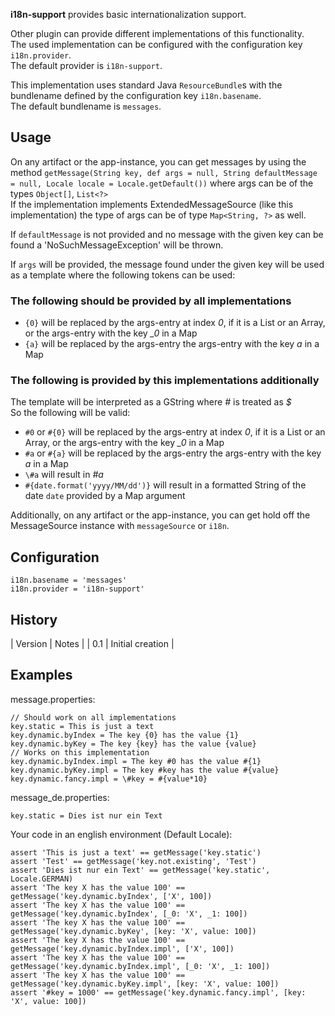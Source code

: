 **i18n-support** provides basic internationalization support.

Other plugin can provide different implementations of this functionality. <br/>
The used implementation can be configured with the configuration key `i18n.provider`. <br/>
The default provider is `i18n-support`.

This implementation uses standard Java `ResourceBundle`s with the bundlename defined by the configuration key `i18n.basename`. <br/>
The default bundlename is `messages`.

Usage
-----
On any artifact or the app-instance, you can get messages by using the method `getMessage(String key, def args = null, String defaultMessage = null, Locale locale = Locale.getDefault())`
where args can be of the types `Object[]`, `List<?>` <br/>
If the implementation implements ExtendedMessageSource (like this implementation) the type of args can be of type `Map<String, ?>` as well.

If `defaultMessage` is not provided and no message with the given key can be found a 'NoSuchMessageException' will be thrown.

If `args` will be provided, the message found under the given key will be used as a template where the following tokens can be used:

### The following should be provided by all implementations
- `{0}` will be replaced by the args-entry at index *0*, if it is a List or an Array, or the args-entry with the key *_0* in a Map
- `{a}` will be replaced by the args-entry the args-entry with the key *a* in a Map

### The following is provided by this implementations additionally
The template will be interpreted as a GString where *#* is treated as *$* <br/>
So the following will be valid:
- `#0` or `#{0}` will be replaced by the args-entry at index *0*, if it is a List or an Array, or the args-entry with the key *_0* in a Map
- `#a` or `#{a}` will be replaced by the args-entry the args-entry with the key *a* in a Map
- `\#a` will result in *#a*
- `#{date.format('yyyy/MM/dd')}` will result in a formatted String of the date `date` provided by a Map argument

Additionally, on any artifact or the app-instance, you can get hold off the MessageSource instance with `messageSource` or `i18n`.

Configuration
-------------
    i18n.basename = 'messages'
    i18n.provider = 'i18n-support'

History
-------
| Version | Notes            |
| 0.1     | Initial creation |

Examples
--------
message.properties:

    // Should work on all implementations
    key.static = This is just a text
    key.dynamic.byIndex = The key {0} has the value {1}
    key.dynamic.byKey = The key {key} has the value {value}
    // Works on this implementation
    key.dynamic.byIndex.impl = The key #0 has the value #{1}
    key.dynamic.byKey.impl = The key #key has the value #{value}
    key.dynamic.fancy.impl = \#key = #{value*10}

message_de.properties:

    key.static = Dies ist nur ein Text

Your code in an english environment (Default Locale):

    assert 'This is just a text' == getMessage('key.static')
    assert 'Test' == getMessage('key.not.existing', 'Test')
    assert 'Dies ist nur ein Text' == getMessage('key.static', Locale.GERMAN)
    assert 'The key X has the value 100' == getMessage('key.dynamic.byIndex', ['X', 100])
    assert 'The key X has the value 100' == getMessage('key.dynamic.byIndex', [_0: 'X', _1: 100])
    assert 'The key X has the value 100' == getMessage('key.dynamic.byKey', [key: 'X', value: 100])
    assert 'The key X has the value 100' == getMessage('key.dynamic.byIndex.impl', ['X', 100])
    assert 'The key X has the value 100' == getMessage('key.dynamic.byIndex.impl', [_0: 'X', _1: 100])
    assert 'The key X has the value 100' == getMessage('key.dynamic.byKey.impl', [key: 'X', value: 100])
    assert '#key = 1000' == getMessage('key.dynamic.fancy.impl', [key: 'X', value: 100])